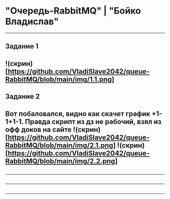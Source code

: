 # "Очередь-RabbitMQ" | "Бойко Владислав"
---
## Задание 1
!(скрин)[https://github.com/VladiSlave2042/queue-RabbitMQ/blob/main/img/1.1.png]
---
## Задание 2
Вот побаловался, видно как скачет график +1-1+1-1. Правда скрипт из дз не рабочий, взял из офф доков на сайте
!(скрин)[https://github.com/VladiSlave2042/queue-RabbitMQ/blob/main/img/2.1.png]
!(скрин)[https://github.com/VladiSlave2042/queue-RabbitMQ/blob/main/img/2.2.png]
---
## 
---
## 
---
## 
---